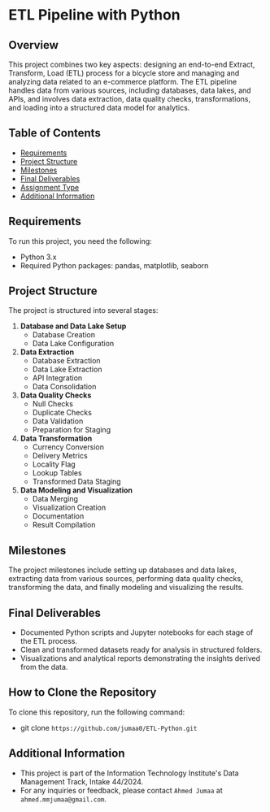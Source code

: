 # ETL Pipeline with Python

## Overview
This project combines two key aspects: designing an end-to-end Extract, Transform, Load (ETL) process for a bicycle store and managing and analyzing data related to an e-commerce platform. The ETL pipeline handles data from various sources, including databases, data lakes, and APIs, and involves data extraction, data quality checks, transformations, and loading into a structured data model for analytics.

## Table of Contents
- [Requirements](#requirements)
- [Project Structure](#project-structure)
- [Milestones](#milestones)
- [Final Deliverables](#final-deliverables)
- [Assignment Type](#assignment-type)
- [Additional Information](#additional-information)

## Requirements
To run this project, you need the following:
- Python 3.x
- Required Python packages: pandas, matplotlib, seaborn

## Project Structure
The project is structured into several stages:
1. **Database and Data Lake Setup**
   - Database Creation
   - Data Lake Configuration
2. **Data Extraction**
   - Database Extraction
   - Data Lake Extraction
   - API Integration
   - Data Consolidation
3. **Data Quality Checks**
   - Null Checks
   - Duplicate Checks
   - Data Validation
   - Preparation for Staging
4. **Data Transformation**
   - Currency Conversion
   - Delivery Metrics
   - Locality Flag
   - Lookup Tables
   - Transformed Data Staging
5. **Data Modeling and Visualization**
   - Data Merging
   - Visualization Creation
   - Documentation
   - Result Compilation

## Milestones
The project milestones include setting up databases and data lakes, extracting data from various sources, performing data quality checks, transforming the data, and finally modeling and visualizing the results.

## Final Deliverables
- Documented Python scripts and Jupyter notebooks for each stage of the ETL process.
- Clean and transformed datasets ready for analysis in structured folders.
- Visualizations and analytical reports demonstrating the insights derived from the data.


## How to Clone the Repository
To clone this repository, run the following command:
- git clone `https://github.com/jumaa0/ETL-Python.git`






## Additional Information
- This project is part of the Information Technology Institute's Data Management Track, Intake 44/2024.
- For any inquiries or feedback, please contact `Ahmed Jumaa` at `ahmed.mmjumaa@gmail.com`.
